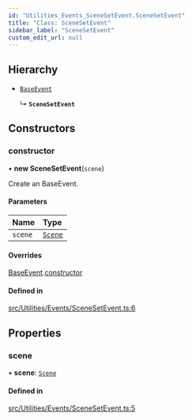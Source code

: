 ```yaml
---
id: "Utilities_Events_SceneSetEvent.SceneSetEvent"
title: "Class: SceneSetEvent"
sidebar_label: "SceneSetEvent"
custom_edit_url: null
---
```




## Hierarchy

- [`BaseEvent`](../Utilities_BaseEvent.BaseEvent)

  ↳ **`SceneSetEvent`**

## Constructors

### constructor

• **new SceneSetEvent**(`scene`)

Create an BaseEvent.

#### Parameters

| Name | Type |
| :------ | :------ |
| `scene` | [`Scene`](../../SceneTree/SceneTree_Scene.Scene) |

#### Overrides

[BaseEvent](../Utilities_BaseEvent.BaseEvent).[constructor](../Utilities_BaseEvent.BaseEvent#constructor)

#### Defined in

[src/Utilities/Events/SceneSetEvent.ts:6](https://github.com/ZeaInc/zea-engine/blob/819769315/src/Utilities/Events/SceneSetEvent.ts#L6)

## Properties

### scene

• **scene**: [`Scene`](../../SceneTree/SceneTree_Scene.Scene)

#### Defined in

[src/Utilities/Events/SceneSetEvent.ts:5](https://github.com/ZeaInc/zea-engine/blob/819769315/src/Utilities/Events/SceneSetEvent.ts#L5)

